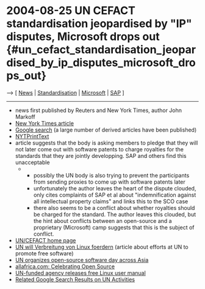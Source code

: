 # 2004-08-25 UN CEFACT standardisation jeopardised by \"IP\" disputes, Microsoft drops out {#un_cefact_standardisation_jeopardised_by_ip_disputes_microsoft_drops_out}

\--\> \[ [ News](SwpatcninoEn "wikilink") \| [
Standardisation](StandardEn "wikilink") \| [
Microsoft](SwpatmicrosoftEn "wikilink") \| [ SAP](SwpatsapEn "wikilink")
\]

------------------------------------------------------------------------

-   news first published by Reuters and New York Times, author John
    Markoff
-   [New York Times
    article](http://www.nytimes.com/2004/08/24/technology/24soft.html "wikilink")
-   [Google
    search](http://news.google.com/?ned=us&ncl=http%3A%2F%2Fwww.informationweek.com/story/showArticle.jhtml%3FarticleID%3D30000386&filter=0 "wikilink")
    (a large number of derived articles have been published)
-   [NYTPrintText](NYTPrintText "wikilink")
-   article suggests that the body is asking members to pledge that they
    will not later come out with software patents to charge royalties
    for the standards that they are jointly developping. SAP and others
    find this unacceptable
    -   -   possibly the UN body is also trying to prevent the
            participants from sending proxies to come up with software
            patents later
        -   unfortunately the author leaves the heart of the dispute
            clouded, only cites complaints of SAP et al about
            \"indemnification against all intellectual property claims\"
            and links this to the SCO case
        -   there also seems to be a conflict about whether royalties
            should be charged for the standard. The author leaves this
            clouded, but the hint about conflicts between an open-source
            and a proprietary (Microsoft) camp suggests that this is the
            subject of conflict.
-   [UN/CEFACT home page](http://www.unece.org/cefact/ "wikilink")
-   [UN will Verbreitung von Linux
    foerdern](http://www.zdnet.de/news/software/0,39023144,39125319,00.htm "wikilink")
    (article about efforts at UN to promote free software)
-   [UN organizes open-source software day across
    Asia](http://www.infoworld.com/article/04/08/25/HNunorganizes_1.html "wikilink")
-   [allafrica.com: Celebrating Open
    Source](http://allafrica.com/stories/200408250856.html "wikilink")
-   [UN-funded agency releases free Linux user
    manual](http://www.geek.com/news/geeknews/2004Aug/gee20040825026627.htm "wikilink")
-   [Related Google Search Results on UN
    Activities](http://news.google.com/?ned=us&ncl=http%3A%2F%2Fallafrica.com/stories/200408250856.html&filter=0 "wikilink")
